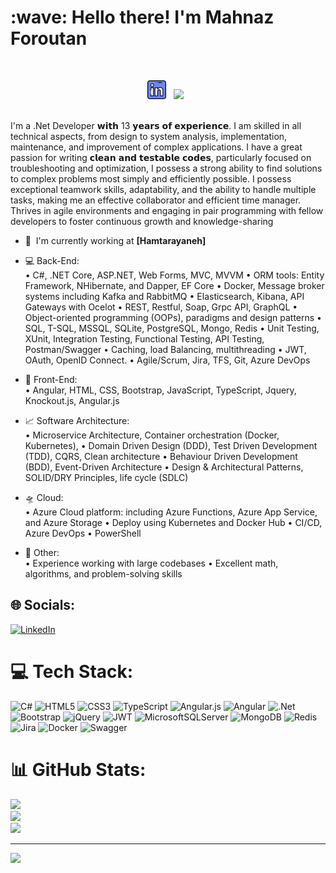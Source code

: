 <h1 align="left" id="macropower-title">:wave: Hello there! I'm Mahnaz Foroutan</h1>
<br />
<div align='center'>
  <p align='center'>
    <a href="https://linkedin.com/in/mahnaz-foroutan"><img height="30" src="https://raw.githubusercontent.com/8bithemant/8bithemant/master/linkedin.png?raw=true"></a>&nbsp;&nbsp;
    <a href="mailto:mahnaz.forutan@gmail.com.io"><img height="30" src="https://th.bing.com/th/id/OIP.9sT4UWsRfFiy6vPydv3_-QHaHO?pid=ImgDet&rs=1"></a>&nbsp;&nbsp;
  </p>
</div>
   <br />                                         
I'm a .Net Developer 𝘄𝗶𝘁𝗵 13 𝘆𝗲𝗮𝗿𝘀 𝗼𝗳 𝗲𝘅𝗽𝗲𝗿𝗶𝗲𝗻𝗰𝗲. I am skilled in all technical aspects, from design to system analysis, implementation, maintenance, and improvement of complex applications.
I have a great passion for writing 𝗰𝗹𝗲𝗮𝗻 𝗮𝗻𝗱 𝘁𝗲𝘀𝘁𝗮𝗯𝗹𝗲 𝗰𝗼𝗱𝗲𝘀, particularly focused on troubleshooting and optimization, I possess a strong ability to find solutions to complex problems most simply and efficiently possible.
I possess exceptional teamwork skills, adaptability, and the ability to handle multiple tasks, making me an effective collaborator and efficient time manager. Thrives in agile environments and engaging in pair programming with fellow developers to foster continuous growth and knowledge-sharing

- :office: &nbsp;I'm currently working at **[Hamtarayaneh]**

* 💻 Back-End:  
• C#, .NET Core, ASP.NET, Web Forms, MVC, MVVM
• ORM tools: Entity Framework, NHibernate, and Dapper, EF Core
• Docker, Message broker systems including Kafka and RabbitMQ
• Elasticsearch, Kibana, API Gateways with Ocelot
• REST, Restful, Soap, Grpc API, GraphQL
• Object-oriented programming (OOPs), paradigms and design patterns
• SQL, T-SQL, MSSQL, SQLite, PostgreSQL, Mongo, Redis
• Unit Testing, XUnit, Integration Testing, Functional Testing, API Testing, Postman/Swagger
• Caching, load Balancing, multithreading
• JWT, OAuth, OpenID Connect.
• Agile/Scrum, Jira, TFS, Git, Azure DevOps

* 💼 Front-End:  
• Angular, HTML, CSS, Bootstrap, JavaScript, TypeScript, Jquery, Knockout.js, Angular.js

* 📈 Software Architecture:  
• Microservice Architecture, Container orchestration (Docker, Kubernetes),
• Domain Driven Design (DDD), Test Driven Development (TDD), CQRS, Clean architecture
• Behaviour Driven Development (BDD), Event-Driven Architecture
• Design & Architectural Patterns, SOLID/DRY Principles, life cycle (SDLC)

* 🛸 Cloud:  
• Azure Cloud platform: including Azure Functions, Azure App Service, and Azure Storage
• Deploy using Kubernetes and Docker Hub
• CI/CD, Azure DevOps
• PowerShell

* 🌱 Other:  
• Experience working with large codebases
• Excellent math, algorithms, and problem-solving skills
## 🌐 Socials:
 [![LinkedIn](https://img.shields.io/badge/LinkedIn-%230077B5.svg?logo=linkedin&logoColor=white)](https://linkedin.com/in/mahnaz-foroutan) 

# 💻 Tech Stack:
![C#](https://img.shields.io/badge/c%23-%23239120.svg?style=for-the-badge&logo=c-sharp&logoColor=white) ![HTML5](https://img.shields.io/badge/html5-%23E34F26.svg?style=for-the-badge&logo=html5&logoColor=white) ![CSS3](https://img.shields.io/badge/css3-%231572B6.svg?style=for-the-badge&logo=css3&logoColor=white) ![TypeScript](https://img.shields.io/badge/typescript-%23007ACC.svg?style=for-the-badge&logo=typescript&logoColor=white) ![Angular.js](https://img.shields.io/badge/angular.js-%23E23237.svg?style=for-the-badge&logo=angularjs&logoColor=white) ![Angular](https://img.shields.io/badge/angular-%23DD0031.svg?style=for-the-badge&logo=angular&logoColor=white) ![.Net](https://img.shields.io/badge/.NET-5C2D91?style=for-the-badge&logo=.net&logoColor=white) ![Bootstrap](https://img.shields.io/badge/bootstrap-%23563D7C.svg?style=for-the-badge&logo=bootstrap&logoColor=white) ![jQuery](https://img.shields.io/badge/jquery-%230769AD.svg?style=for-the-badge&logo=jquery&logoColor=white) ![JWT](https://img.shields.io/badge/JWT-black?style=for-the-badge&logo=JSON%20web%20tokens) ![MicrosoftSQLServer](https://img.shields.io/badge/Microsoft%20SQL%20Sever-CC2927?style=for-the-badge&logo=microsoft%20sql%20server&logoColor=white) ![MongoDB](https://img.shields.io/badge/MongoDB-%234ea94b.svg?style=for-the-badge&logo=mongodb&logoColor=white) ![Redis](https://img.shields.io/badge/redis-%23DD0031.svg?style=for-the-badge&logo=redis&logoColor=white) ![Jira](https://img.shields.io/badge/jira-%230A0FFF.svg?style=for-the-badge&logo=jira&logoColor=white) ![Docker](https://img.shields.io/badge/docker-%230db7ed.svg?style=for-the-badge&logo=docker&logoColor=white) ![Swagger](https://img.shields.io/badge/-Swagger-%23Clojure?style=for-the-badge&logo=swagger&logoColor=white)
# 📊 GitHub Stats:
![](https://github-readme-stats.vercel.app/api?username=mahnaz-foroutan&theme=onedark&hide_border=true&include_all_commits=false&count_private=false)<br/>
![](https://github-readme-streak-stats.herokuapp.com/?user=mahnaz-foroutan&theme=onedark&hide_border=true)<br/>
![](https://github-readme-stats.vercel.app/api/top-langs/?username=mahnaz-foroutan&theme=onedark&hide_border=true&include_all_commits=false&count_private=false&layout=compact)

---
[![](https://visitcount.itsvg.in/api?id=mahnaz-foroutan&icon=6&color=1)](https://visitcount.itsvg.in)

<!-- Proudly created with GPRM ( https://gprm.itsvg.in ) -->
